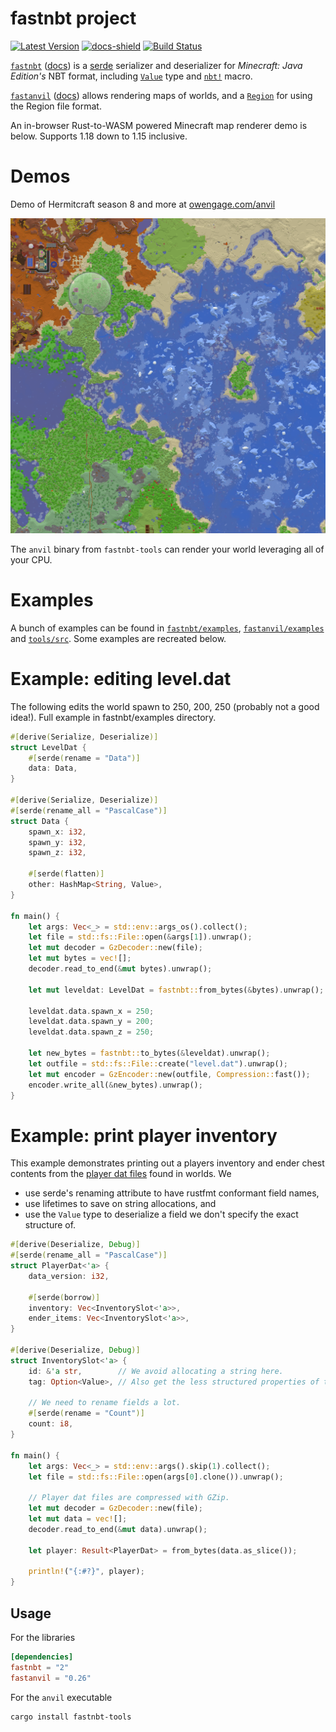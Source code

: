 # fastnbt project
[![Latest Version]][crates.io]
[![docs-shield]][docs]
[![Build Status]][actions]

[docs]: https://docs.rs/fastnbt/latest/fastnbt/index.html
[docs-shield]: https://img.shields.io/docsrs/fastnbt

[Build Status]:
https://img.shields.io/github/workflow/status/owengage/fastnbt/Rust/master
[actions]: https://github.com/owengage/fastnbt/actions?query=branch%3Amaster
[Latest Version]: https://img.shields.io/crates/v/fastnbt.svg
[crates.io]: https://crates.io/crates/fastnbt

[`fastnbt`](https://crates.io/crates/fastnbt)
([docs](https://docs.rs/fastnbt/latest/fastnbt/index.html)) is a [serde](https://serde.rs/)
serializer and deserializer for *Minecraft: Java Edition's* NBT format,
including [`Value`](https://docs.rs/fastnbt/latest/fastnbt/enum.Value.html) type
and [`nbt!`](https://docs.rs/fastnbt/latest/fastnbt/macro.nbt.html) macro.

[`fastanvil`](https://crates.io/crates/fastanvil)
([docs](https://docs.rs/fastanvil/latest/fastanvil/index.html)) allows rendering
maps of worlds, and a
[`Region`](https://docs.rs/fastanvil/latest/fastanvil/struct.Region.html) for
using the Region file format.

An in-browser Rust-to-WASM powered Minecraft map renderer demo is below.
Supports 1.18 down to 1.15 inclusive.

# Demos

Demo of Hermitcraft season 8 and more at [owengage.com/anvil](https://owengage.com/anvil/?world=hermitcraft8)

![alt rendered map](demo.png)  

The `anvil` binary from `fastnbt-tools` can render your world leveraging all of
your CPU.

# Examples

A bunch of examples can be found in
[`fastnbt/examples`](https://github.com/owengage/fastnbt/tree/master/fastnbt/examples),
[`fastanvil/examples`](https://github.com/owengage/fastnbt/tree/master/fastanvil/examples) and [`tools/src`](https://github.com/owengage/fastnbt/tree/master/tools/src/bin). Some examples are recreated below.

# Example: editing level.dat

The following edits the world spawn to 250, 200, 250 (probably not a good
idea!). Full example in fastnbt/examples directory.

```rust
#[derive(Serialize, Deserialize)]
struct LevelDat {
    #[serde(rename = "Data")]
    data: Data,
}

#[derive(Serialize, Deserialize)]
#[serde(rename_all = "PascalCase")]
struct Data {
    spawn_x: i32,
    spawn_y: i32,
    spawn_z: i32,

    #[serde(flatten)]
    other: HashMap<String, Value>,
}

fn main() {
    let args: Vec<_> = std::env::args_os().collect();
    let file = std::fs::File::open(&args[1]).unwrap();
    let mut decoder = GzDecoder::new(file);
    let mut bytes = vec![];
    decoder.read_to_end(&mut bytes).unwrap();

    let mut leveldat: LevelDat = fastnbt::from_bytes(&bytes).unwrap();

    leveldat.data.spawn_x = 250;
    leveldat.data.spawn_y = 200;
    leveldat.data.spawn_z = 250;

    let new_bytes = fastnbt::to_bytes(&leveldat).unwrap();
    let outfile = std::fs::File::create("level.dat").unwrap();
    let mut encoder = GzEncoder::new(outfile, Compression::fast());
    encoder.write_all(&new_bytes).unwrap();
}
```

# Example: print player inventory

 This example demonstrates printing out a players inventory and ender chest contents from the [player dat
 files](https://minecraft.gamepedia.com/Player.dat_format) found in worlds. We
 * use serde's renaming attribute to have rustfmt conformant field names,
 * use lifetimes to save on string allocations, and 
 * use the `Value` type to deserialize a field we don't specify the exact
   structure of.

```rust
#[derive(Deserialize, Debug)]
#[serde(rename_all = "PascalCase")]
struct PlayerDat<'a> {
    data_version: i32,

    #[serde(borrow)]
    inventory: Vec<InventorySlot<'a>>,
    ender_items: Vec<InventorySlot<'a>>,
}

#[derive(Deserialize, Debug)]
struct InventorySlot<'a> {
    id: &'a str,        // We avoid allocating a string here.
    tag: Option<Value>, // Also get the less structured properties of the object.

    // We need to rename fields a lot.
    #[serde(rename = "Count")]
    count: i8,
}

fn main() {
    let args: Vec<_> = std::env::args().skip(1).collect();
    let file = std::fs::File::open(args[0].clone()).unwrap();

    // Player dat files are compressed with GZip.
    let mut decoder = GzDecoder::new(file);
    let mut data = vec![];
    decoder.read_to_end(&mut data).unwrap();

    let player: Result<PlayerDat> = from_bytes(data.as_slice());

    println!("{:#?}", player);
}
```

## Usage

For the libraries

```toml
[dependencies]
fastnbt = "2"
fastanvil = "0.26"
```

For the `anvil` executable

```bash
cargo install fastnbt-tools
```
